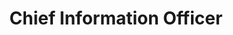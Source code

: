 ---
title: Chief Information Officer
longTitle: 'Chief Information Officer'
tags:
- gccommon
french:
- "[[Dirigeant principal de linformation]]"
usedFor:
- "[[CIO]]"
---